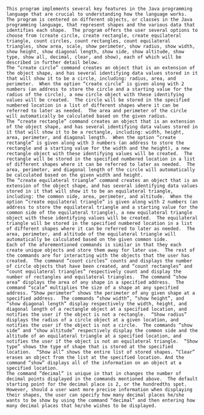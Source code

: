 	This program implements several key features in the Java programming language that are crucial to understanding how the language works.  The program is centered on different objects, or classes in the Java programming language, that represent shapes and the various data that identifies each shape.  The program offers the user several options to choose from (create circle, create rectangle, create equilateral triangle, count circles, count rectangles, count equilateral triangles, show area, scale, show perimeter, show radius, show width, show height, show diagonal length, show side, show altitude, show type, show all, decimal, clear, and show), each of which will be described in further detail below.  
	The “create circle” command creates an object that is an extension of the object shape, and has several identifying data values stored in it that will show it to be a circle, including: radius, area, and perimeter.  When the option “create circle” is given along with 2 numbers (an address to store the circle and a starting value for the radius of the circle), a new circle object with these identifying values will be created.  The circle will be stored in the specified numbered location in a list of different shapes where it can be referred to later as needed.  The area and perimeter of the circle will automatically be calculated based on the given radius.  
	The “create rectangle” command creates an object that is an extension of the object shape, and has several identifying data values stored in it that will show it to be a rectangle, including: width, height, area, perimeter, and diagonal length.  When the option “create rectangle” is given along with 3 numbers (an address to store the rectangle and a starting value for the width and the height), a new rectangle object with these identifying values will be created.  The rectangle will be stored in the specified numbered location in a list of different shapes where it can be referred to later as needed.  The area, perimeter, and diagonal length of the circle will automatically be calculated based on the given width and height.
	The “create equilateral triangle” command creates an object that is an extension of the object shape, and has several identifying data values stored in it that will show it to be an equilateral triangle, including: the common side, area, perimeter, and altitude.  When the option “create equilateral triangle” is given along with 2 numbers (an address to store the equilateral triangle and a starting value for the common side of the equilateral triangle), a new equilateral triangle object with these identifying values will be created.  The equilateral triangle will be stored in the specified numbered location in a list of different shapes where it can be referred to later as needed.  The area, perimeter, and altitude of the equilateral triangle will automatically be calculated based on the given common side.  
  	Each of the aforementioned commands is similar in that they each create unique objects and store them away for later use.  The rest of the commands are for interacting with the objects that the user has created.  The command “count circles” counts and displays the number of circle objects that have been created, and “count rectangles” and “count equilateral triangles” respectively count and display the number of rectangles and equilateral triangles.  The command “show area” displays the area of any shape in a specified address.  The command “scale” multiplies the size of a shape at any specified address. “Show perimeter” shows the perimeter of any given shape at a specified address.  The commands “show width”, “show height”, and “show diagonal length” display respectively the width, height, and diagonal length of a rectangle object at a specified location, and notifies the user if the object is not a rectangle.  “Show radius” displays the radius of a circle object at a given location, and notifies the user if the object is not a circle.  The commands “show side” and “show altitude” respectively display the common side and the altitude of an equilateral triangle at a specified location, and notifies the user if the object is not an equilateral triangle.  “Show type” shows the type of shape that is stored at the specified location.  “Show all” shows the entire list of stored shapes. “Clear” erases an object from the list at the specified location. And the command “show” displays all of the information on an object at a specified location.  
	The command “decimal” is unique in that in changes the number of decimal points displayed in the commands mentioned above.  The default starting point for the decimal place is 2, or the hundredths spot.  However, should a user want more precise information when displaying their shapes, the user can specify how many decimal places he/she wants to be show by using the command “decimal” and then entering how many decimal places that he/she wishes to be displayed.  
